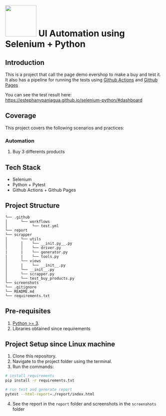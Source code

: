 # <img src="https://www.svgrepo.com/show/473780/selenium.svg" width="100" height="100"> UI Automation using Selenium + Python

## Introduction

This is a project that call the page demo evershop to make a buy and test it. It also has a pipeline for running the tests using [Github Actions](https://github.com/estephanypaniagua/selenium-python/actions) and [Github Pages](https://estephanypaniagua.github.io/selenium-python/#dashboard) 

You can see the test result here: https://estephanypaniagua.github.io/selenium-python/#dashboard

## Coverage
This project covers the following scenarios and practices:

### Automation
1. Buy 3 differents products

## Tech Stack
- Selenium
- Python + Pytest
- Github Actions + Github Pages

## Project Structure
```
└── .github
│      └── workflows
│           └── test.yml
└── report
└── scrapper
│      └── utils
│      │    └── __init.py__.py
│      │    └── driver.py
|      |    └── generator.py
|      |    └── tools.py
│      └── views
│      |    └── __init__.py
│      └── __init__.py
│      └── scrapper.py
│      └── test_buy_products.py
└── screenshots
└── .gitignore
└── README.md
└── requirements.txt
```

## Pre-requisites

1. [Python >= 3](https://www.python.org/downloads/).
2. Libraries obtained since requirements

## Project Setup since Linux machine

1. Clone this repository.
2. Navigate to the project folder using the terminal.
3. Run the commands:
``` bash
# install requirements
pip install -r requirements.txt

# run test and generate report
pytest --html-report=./report/index.html
```
4. See the report in the `report` folder and screenshots in the `screenshots` folder